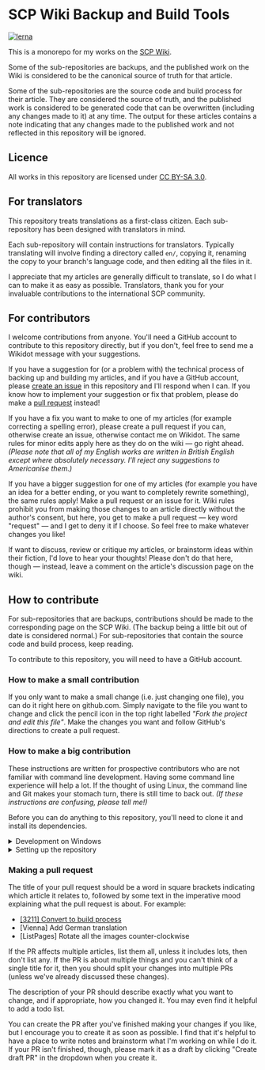 # SCP Wiki Backup and Build Tools

[![lerna](https://img.shields.io/badge/maintained%20with-lerna-cc00ff.svg)](https://lerna.js.org/)

This is a monorepo for my works on the [SCP Wiki](https://scpwiki.com).

Some of the sub-repositories are backups, and the published work on the Wiki is
considered to be the canonical source of truth for that article.

Some of the sub-repositories are the source code and build process for their
article. They are considered the source of truth, and the published work is
considered to be generated code that can be overwritten (including any changes
made to it) at any time. The output for these articles contains a note
indicating that any changes made to the published work and not reflected in
this repository will be ignored.

## Licence

All works in this repository are licensed under
[CC BY-SA 3.0](https://creativecommons.org/licenses/by-sa/3.0/).

## For translators

This repository treats translations as a first-class citizen. Each
sub-repository has been designed with translators in mind.

Each sub-repository will contain instructions for translators. Typically
translating will involve finding a directory called `en/`, copying it,
renaming the copy to your branch's language code, and then editing all the
files in it.

I appreciate that my articles are generally difficult to translate, so I
do what I can to make it as easy as possible. Translators, thank you for
your invaluable contributions to the international SCP community.

## For contributors

I welcome contributions from anyone. You'll need a GitHub account to contribute
to this repository directly, but if you don't, feel free to send me a Wikidot
message with your suggestions.

If you have a suggestion for (or a problem with) the technical process of
backing up and building my articles, and if you have a GitHub account, please
[create an issue](https://github.com/rossjrw/scp/issues) in this repository and
I'll respond when I can. If you know how to implement your suggestion or fix
that problem, please do make a
[pull request](https://github.com/rossjrw/scp/pulls) instead!

If you have a fix you want to make to one of my articles (for example
correcting a spelling error), please create a pull request if you can,
otherwise create an issue, otherwise contact me on Wikidot. The same rules for
minor edits apply here as they do on the wiki &mdash; go right ahead.
_(Please note that all of my English works are written in British English
except where absolutely necessary. I'll reject any suggestions to Americanise
them.)_

If you have a bigger suggestion for one of my articles (for example you have an
idea for a better ending, or you want to completely rewrite something), the
same rules apply! Make a pull request or an issue for it. Wiki rules prohibit
you from making those changes to an article directly without the author's
consent, but here, you get to make a pull request &mdash; key word "request"
&mdash; and I get to deny it if I choose. So feel free to make whatever changes
you like!

If want to discuss, review or critique my articles, or brainstorm ideas within
their fiction, I'd love to hear your thoughts! Please don't do that here,
though &mdash; instead, leave a comment on the article's discussion page on the
wiki.

## How to contribute

For sub-repositories that are backups, contributions should be made to the
corresponding page on the SCP Wiki. (The backup being a little bit out of date
is considered normal.) For sub-repositories that contain the source code and
build process, keep reading.

To contribute to this repository, you will need to have a GitHub account.

### How to make a small contribution

If you only want to make a small change (i.e. just changing one file), you can
do it right here on github.com. Simply navigate to the file you want to change
and click the pencil icon in the top right labelled _"Fork the project and edit
this file"_. Make the changes you want and follow GitHub's directions to create
a pull request.

### How to make a big contribution

These instructions are written for prospective contributors who are not
familiar with command line development. Having some command line experience
will help a lot. If the thought of using Linux, the command line and Git makes
your stomach turn, there is still time to back out. _(If these instructions are
confusing, please tell me!)_

Before you can do anything to this repository, you'll need to clone it and
install its dependencies.

<details><summary>Development on Windows</summary>
  
You can develop on Windows &mdash; it's what I do! However, you will need to be
running a Linux environment.

You can install Ubuntu Linux from the Windows Store, but I recommend setting up
WSL 2 (Windows Subsystem for Linux 2), which will enable you to use your
Windows programmes and software to edit files in the Linux partition. If you're
unfamiliar with Linux, this is a lot easier than learning command line text
editing software.

Instructions for setting up WSL 2 on Microsoft Docs:
[WSL Installation](https://docs.microsoft.com/en-us/windows/wsl/install-win10)

</details>

<details><summary>Setting up the repository</summary>

First, you'll need to [fork](https://guides.github.com/activities/forking/)
this repository. Click the 'Fork' button in the top right to create a copy of
this repository in your GitHub account.

Then on your computer, you'll need [Git](https://git-scm.com/) and
[Node.js](https://nodejs.org/) installed:

```shell
sudo apt install git nodejs npm
```

If you're using WSL 2, by default it starts you in your Windows user directory.
I recommend navigating to your Linux home directory:

```shell
cd ~
```

And then clone the fork that you created:

```shell
git clone https://github.com/YOUR_GITHUB_USERNAME/scp
cd scp/
ls
```

You now have a copy of this repository on your computer. Navigate to the
sub-repository you want to contribute to (for example, for SCP-3211):

```shell
cd articles/scp-3211/
ls
```

If there is a directory there named `src/`, it means that the sub-repository
for this article is a JavaScript package and that it has a build process.
You'll need to install its NPM dependencies, and then build it; and then the
compiled output files will appear in the `dist/` directory. You should

```shell
npm install
npm run build
```

Before you begin making changes, create a new
[branch](https://git-scm.com/book/en/v2/Git-Branching-Basic-Branching-and-Merging)
and call it something that describes the changes you'll make, then switch to
it:

```shell
git branch fix-all-the-spelling-mistakes
git checkout fix-all-the-spelling-mistakes
```

</details>

### Making a pull request

The title of your pull request should be a word in square brackets indicating
which article it relates to, followed by some text in the imperative mood
explaining what the pull request is about. For example:

* [\[3211\] Convert to build process](https://github.com/rossjrw/scp/pull/1)
* \[Vienna] Add German translation
* \[ListPages] Rotate all the images counter-clockwise

If the PR affects multiple articles, list them all, unless it includes lots,
then don't list any. If the PR is about multiple things and you can't think
of a single title for it, then you should split your changes into multiple
PRs (unless we've already discussed these changes).

The description of your PR should describe exactly what you want to change,
and if appropriate, how you changed it. You may even find it helpful to add a
todo list.

You can create the PR after you've finished making your changes if you like,
but I encourage you to create it as soon as possible. I find that it's
helpful to have a place to write notes and brainstorm what I'm working on
while I do it. If your PR isn't finished, though, please mark it as a draft
by clicking "Create draft PR" in the dropdown when you create it.
